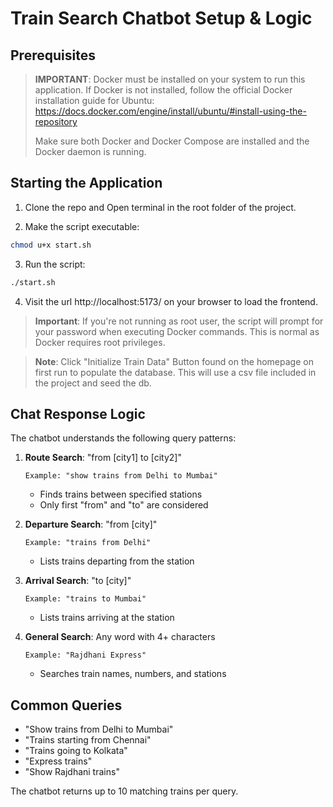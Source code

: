 # Train Search Chatbot Setup & Logic

## Prerequisites

> **IMPORTANT**: Docker must be installed on your system to run this application.
> If Docker is not installed, follow the official Docker installation guide for Ubuntu:
> https://docs.docker.com/engine/install/ubuntu/#install-using-the-repository
>
> Make sure both Docker and Docker Compose are installed and the Docker daemon is running.

## Starting the Application

1. Clone the repo and Open terminal in the root folder of the project.

2. Make the script executable:
```bash
chmod u+x start.sh
```

3. Run the script:
```bash
./start.sh
```
4. Visit the url http://localhost:5173/ on your browser to load the frontend.

> **Important**: If you're not running as root user, the script will prompt for your password when executing Docker commands. This is normal as Docker requires root privileges.

> **Note**: Click "Initialize Train Data" Button found on the homepage on first
> run to populate the database. This will use a csv file included in the project
> and seed the db.

## Chat Response Logic

The chatbot understands the following query patterns:

1. **Route Search**: "from [city1] to [city2]"
   ```
   Example: "show trains from Delhi to Mumbai"
   ```
   - Finds trains between specified stations
   - Only first "from" and "to" are considered

2. **Departure Search**: "from [city]"
   ```
   Example: "trains from Delhi"
   ```
   - Lists trains departing from the station

3. **Arrival Search**: "to [city]"
   ```
   Example: "trains to Mumbai"
   ```
   - Lists trains arriving at the station

4. **General Search**: Any word with 4+ characters
   ```
   Example: "Rajdhani Express"
   ```
   - Searches train names, numbers, and stations


## Common Queries
- "Show trains from Delhi to Mumbai"
- "Trains starting from Chennai"
- "Trains going to Kolkata"
- "Express trains"
- "Show Rajdhani trains"

The chatbot returns up to 10 matching trains per query.
